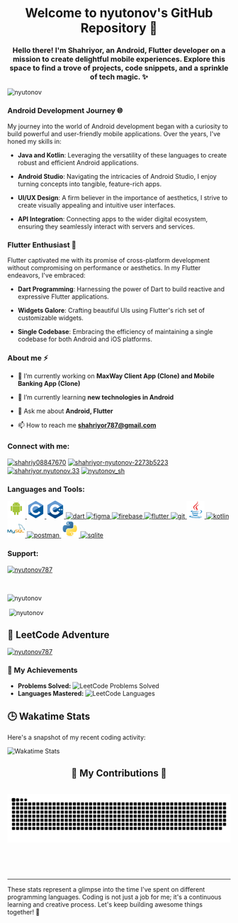 <h1 align
="center">Welcome to nyutonov's GitHub Repository 🚀</h1>
<h3 align="center">Hello there! I'm Shahriyor, an Android, Flutter developer on a mission to create delightful mobile experiences. Explore this space to find a trove of projects, code snippets, and a sprinkle of tech magic. ✨</h3>

<p align="left"> <img src="https://komarev.com/ghpvc/?username=nyutonov&label=Profile%20views&color=0e75b6&style=flat" alt="nyutonov" /> </p>

<h3 align="left">Android Development Journey 🌐</h3>

My journey into the world of Android development began with a curiosity to build powerful and user-friendly mobile applications. Over the years, I've honed my skills in:

- **Java and Kotlin**: Leveraging the versatility of these languages to create robust and efficient Android applications.

- **Android Studio**: Navigating the intricacies of Android Studio, I enjoy turning concepts into tangible, feature-rich apps.

- **UI/UX Design**: A firm believer in the importance of aesthetics, I strive to create visually appealing and intuitive user interfaces.

- **API Integration**: Connecting apps to the wider digital ecosystem, ensuring they seamlessly interact with servers and services.

<h3 align="left">Flutter Enthusiast 🦋</h3>

Flutter captivated me with its promise of cross-platform development without compromising on performance or aesthetics. In my Flutter endeavors, I've embraced:

- **Dart Programming**: Harnessing the power of Dart to build reactive and expressive Flutter applications.

- **Widgets Galore**: Crafting beautiful UIs using Flutter's rich set of customizable widgets.

- **Single Codebase**: Embracing the efficiency of maintaining a single codebase for both Android and iOS platforms.

<h3 align="left">About me ⚡</h3>

- 🔭 I’m currently working on **MaxWay Client App (Clone) and Mobile Banking App (Clone)**

- 🌱 I’m currently learning **new technologies in Android**

- 💬 Ask me about **Android, Flutter**

- 📫 How to reach me **shahriyor787@gmail.com**

<h3 align="left">Connect with me:</h3>
<p align="left">
<a href="https://twitter.com/shahriy08847670" target="blank"><img align="center" src="https://raw.githubusercontent.com/rahuldkjain/github-profile-readme-generator/master/src/images/icons/Social/twitter.svg" alt="shahriy08847670" height="30" width="40" /></a>
<a href="https://linkedin.com/in/shahriyor-nyutonov-2273b5223" target="blank"><img align="center" src="https://raw.githubusercontent.com/rahuldkjain/github-profile-readme-generator/master/src/images/icons/Social/linked-in-alt.svg" alt="shahriyor-nyutonov-2273b5223" height="30" width="40" /></a>
<a href="https://fb.com/shahriyor.nyutonov.33" target="blank"><img align="center" src="https://raw.githubusercontent.com/rahuldkjain/github-profile-readme-generator/master/src/images/icons/Social/facebook.svg" alt="shahriyor.nyutonov.33" height="30" width="40" /></a>
<a href="https://instagram.com/nyutonov_sh" target="blank"><img align="center" src="https://raw.githubusercontent.com/rahuldkjain/github-profile-readme-generator/master/src/images/icons/Social/instagram.svg" alt="nyutonov_sh" height="30" width="40" /></a>
</p>

<h3 align="left">Languages and Tools:</h3>
<p align="left"> <a href="https://developer.android.com" target="_blank" rel="noreferrer"> <img src="https://raw.githubusercontent.com/devicons/devicon/master/icons/android/android-original-wordmark.svg" alt="android" width="40" height="40"/> </a> <a href="https://www.cprogramming.com/" target="_blank" rel="noreferrer"> <img src="https://raw.githubusercontent.com/devicons/devicon/master/icons/c/c-original.svg" alt="c" width="40" height="40"/> </a> <a href="https://www.w3schools.com/cpp/" target="_blank" rel="noreferrer"> <img src="https://raw.githubusercontent.com/devicons/devicon/master/icons/cplusplus/cplusplus-original.svg" alt="cplusplus" width="40" height="40"/> </a> <a href="https://dart.dev" target="_blank" rel="noreferrer"> <img src="https://www.vectorlogo.zone/logos/dartlang/dartlang-icon.svg" alt="dart" width="40" height="40"/> </a> <a href="https://www.figma.com/" target="_blank" rel="noreferrer"> <img src="https://www.vectorlogo.zone/logos/figma/figma-icon.svg" alt="figma" width="40" height="40"/> </a> <a href="https://firebase.google.com/" target="_blank" rel="noreferrer"> <img src="https://www.vectorlogo.zone/logos/firebase/firebase-icon.svg" alt="firebase" width="40" height="40"/> </a> <a href="https://flutter.dev" target="_blank" rel="noreferrer"> <img src="https://www.vectorlogo.zone/logos/flutterio/flutterio-icon.svg" alt="flutter" width="40" height="40"/> </a> <a href="https://git-scm.com/" target="_blank" rel="noreferrer"> <img src="https://www.vectorlogo.zone/logos/git-scm/git-scm-icon.svg" alt="git" width="40" height="40"/> </a> <a href="https://www.java.com" target="_blank" rel="noreferrer"> <img src="https://raw.githubusercontent.com/devicons/devicon/master/icons/java/java-original.svg" alt="java" width="40" height="40"/> </a> <a href="https://kotlinlang.org" target="_blank" rel="noreferrer"> <img src="https://www.vectorlogo.zone/logos/kotlinlang/kotlinlang-icon.svg" alt="kotlin" width="40" height="40"/> </a> <a href="https://www.mysql.com/" target="_blank" rel="noreferrer"> <img src="https://raw.githubusercontent.com/devicons/devicon/master/icons/mysql/mysql-original-wordmark.svg" alt="mysql" width="40" height="40"/> </a> <a href="https://postman.com" target="_blank" rel="noreferrer"> <img src="https://www.vectorlogo.zone/logos/getpostman/getpostman-icon.svg" alt="postman" width="40" height="40"/> </a> <a href="https://www.python.org" target="_blank" rel="noreferrer"> <img src="https://raw.githubusercontent.com/devicons/devicon/master/icons/python/python-original.svg" alt="python" width="40" height="40"/> </a> <a href="https://www.sqlite.org/" target="_blank" rel="noreferrer"> <img src="https://www.vectorlogo.zone/logos/sqlite/sqlite-icon.svg" alt="sqlite" width="40" height="40"/> </a> </p>

<h3 align="left">Support:</h3>
<p><a href="https://www.buymeacoffee.com/nyutonov787"> <img align="center" src="https://cdn.buymeacoffee.com/buttons/v2/default-yellow.png" height="50" width="210" alt="nyutonov787" /></a></p><br>

<p><img align="center" src="https://github-readme-stats.vercel.app/api/top-langs?username=nyutonov&show_icons=true&locale=en&layout=compact" alt="nyutonov" /></p>

<p>&nbsp;<img align="center" src="https://github-readme-stats.vercel.app/api?username=nyutonov&show_icons=true&locale=en" alt="nyutonov" /></p>

## 🚀 LeetCode Adventure

[![nyutonov787](https://img.shields.io/badge/LeetCode-Visit%20Profile-orange?style=for-the-badge&logo=leetcode)](https://leetcode.com/nyutonov787/)

### 🌟 My Achievements

- **Problems Solved:** ![LeetCode Problems Solved](https://img.shields.io/badge/Problems%20Solved-250%2B-brightgreen)
- **Languages Mastered:** ![LeetCode Languages](https://img.shields.io/badge/Languages-Java%20%7C%20Python%20%7C%20MySQL-blue)

## 🕒 Wakatime Stats

Here's a snapshot of my recent coding activity:

![Wakatime Stats](https://github-readme-stats.vercel.app/api/wakatime?username=nyutonov_787&layout=compact&hide_title=true&hide_border=true&langs_count=5)

<div align="center">
  <h2>🐍 My Contributions 🐍</h2>
  <br>
  <img alt="snake eating my contributions" src="https://raw.githubusercontent.com/salesp07/salesp07/output/github-contribution-grid-snake.svg" />
  
  <br/><br/><br/>
</div>

<hr/>

These stats represent a glimpse into the time I've spent on different programming languages. Coding is not just a job for me; it's a continuous learning and creative process. Let's keep building awesome things together! 🚀
